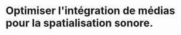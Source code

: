 <!-- %: BLOC4_SAVOIR3  -->
# Optimiser l'intégration de médias pour la spatialisation sonore.
<!-- %; -->